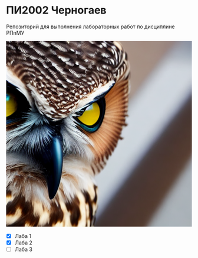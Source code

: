 # ПИ2002 Черногаев
Репозиторий для выполнения лабораторных работ по дисциплине  РПпМУ


<img src="Lab 2/Assets/readme_image.png" alt="image of an owl">

   - [x] Лаба 1
   - [x] Лаба 2 
   - [ ] Лаба 3
